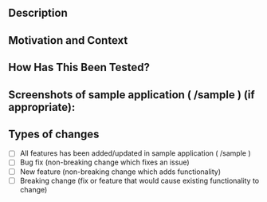 <!--- Provide a general summary of your changes in the Title above -->

## Description
<!--- Describe your changes in detail -->

## Motivation and Context
<!--- Why is those changes required? What problem does it solve? -->
<!--- If it fixes an open issue, please link to the issue here. -->

## How Has This Been Tested?
<!--- Please describe in detail how you tested your changes. -->
<!--- Include details of your testing environment, and the tests you ran to -->
<!--- see how your change affects other areas of the code, etc. -->

## Screenshots of sample application ( /sample ) (if appropriate):

## Types of changes
<!--- What types of changes does your code introduce? Put an `x` in all the boxes that apply: -->
- [ ] All features has been added/updated in sample application ( /sample )
- [ ] Bug fix (non-breaking change which fixes an issue)
- [ ] New feature (non-breaking change which adds functionality)
- [ ] Breaking change (fix or feature that would cause existing functionality to change)
